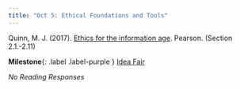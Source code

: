 ```yaml
---
title: "Oct 5: Ethical Foundations and Tools"
---
```


Quinn, M. J. (2017). [Ethics for the information age](https://drive.google.com/file/u/1/d/1lHm7DceDDvlwSPM1Ks0i4WP74YajWnHK/view?usp=sharing). Pearson. (Section 2.1.-2.11)



**Milestone**{: .label .label-purple } [Idea Fair](https://canvas.uw.edu/courses/1434073/assignments/5890571)

*No Reading Responses*
